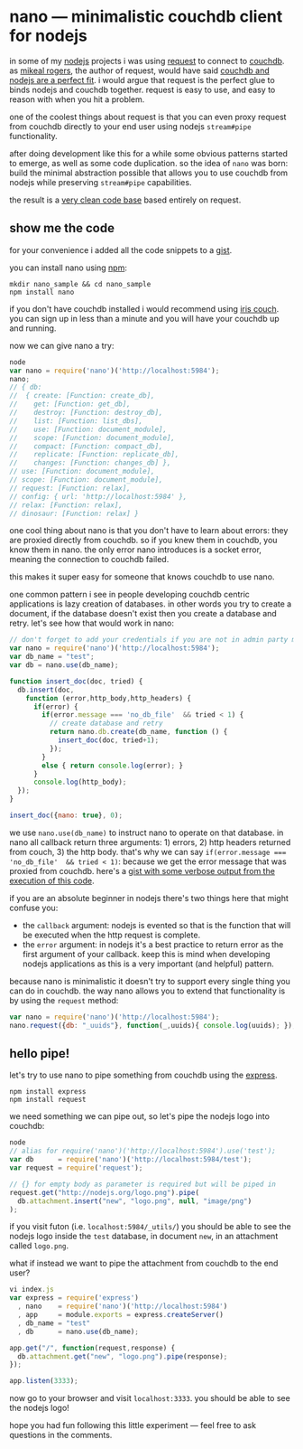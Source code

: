 # nano — minimalistic couchdb client for nodejs

in some of my [nodejs][10] projects i was using [request][1] to connect to [couchdb][11]. as [mikeal rogers][3], the author of request, would have said [couchdb and nodejs are a perfect fit][2]. i would argue that request is the perfect glue to binds nodejs and couchdb together. request is easy to use, and easy to reason with when you hit a problem.

one of the coolest things about request is that you can even proxy request from couchdb directly to your end user using nodejs `stream#pipe` functionality.

after doing development like this for a while some obvious patterns started to emerge, as well as some code duplication. so the idea of `nano` was born: build the minimal abstraction possible that allows you to use couchdb from nodejs while preserving `stream#pipe` capabilities.

the result is a [very clean code base][4] based entirely on request.

## show me the code

for your convenience i added all the code snippets to a [gist][9].

you can install nano using [npm][8]:

```
mkdir nano_sample && cd nano_sample
npm install nano
```

if you don't have couchdb installed i would recommend using [iris couch][5]. you can sign up in less than a minute and you will have your couchdb up and running. 

now we can give nano a try:

``` javascript
node
var nano = require('nano')('http://localhost:5984');
nano;
// { db: 
//  { create: [Function: create_db],
//    get: [Function: get_db],
//    destroy: [Function: destroy_db],
//    list: [Function: list_dbs],
//    use: [Function: document_module],
//    scope: [Function: document_module],
//    compact: [Function: compact_db],
//    replicate: [Function: replicate_db],
//    changes: [Function: changes_db] },
// use: [Function: document_module],
// scope: [Function: document_module],
// request: [Function: relax],
// config: { url: 'http://localhost:5984' },
// relax: [Function: relax],
// dinosaur: [Function: relax] }
```

one cool thing about nano is that you don't have to learn about errors: they are proxied directly from couchdb. so if you knew them in couchdb, you know them in nano. the only error nano introduces is a socket error, meaning the connection to couchdb failed.

this makes it super easy for someone that knows couchdb to use nano.

one common pattern i see in people developing couchdb centric applications is lazy creation of databases. in other words you try to create a document, if the database doesn't exist then you create a database and retry. let's see how that would work in nano:

``` javascript
// don't forget to add your credentials if you are not in admin party mode!
var nano = require('nano')('http://localhost:5984');
var db_name = "test";
var db = nano.use(db_name);

function insert_doc(doc, tried) {
  db.insert(doc,
    function (error,http_body,http_headers) {
      if(error) {
        if(error.message === 'no_db_file'  && tried < 1) {
          // create database and retry
          return nano.db.create(db_name, function () {
            insert_doc(doc, tried+1);
          });
        }
        else { return console.log(error); }
      }
      console.log(http_body);
  });
}

insert_doc({nano: true}, 0);
```

we use `nano.use(db_name)` to instruct nano to operate on that database. in nano all callback return three arguments: 1) errors, 2) http headers returned from couch, 3) the http body. that's why we can say `if(error.message === 'no_db_file'  && tried < 1)`: because we get the error message that was proxied from couchdb. here's a [gist with some verbose output from the execution of this code][6].

if you are an absolute beginner in nodejs there's two things here that might confuse you:

* the `callback` argument: nodejs is evented so that is the function that will be executed when the http request is complete.
* the `error` argument: in nodejs it's a best practice to return error as the first argument of your callback. keep this is mind when developing nodejs applications as this is a very important (and helpful) pattern.

because nano is minimalistic it doesn't try to support every single thing you can do in couchdb. the way nano allows you to extend that functionality is by using the `request` method:

``` javascript
var nano = require('nano')('http://localhost:5984');
nano.request({db: "_uuids"}, function(_,uuids){ console.log(uuids); });
```

## hello pipe!

let's try to use nano to pipe something from couchdb using the [express][7].

```
npm install express
npm install request
```

we need something we can pipe out, so let's pipe the nodejs logo into couchdb:

``` javascript
node
// alias for require('nano')('http://localhost:5984').use('test');
var db      = require('nano')('http://localhost:5984/test');
var request = require('request');

// {} for empty body as parameter is required but will be piped in
request.get("http://nodejs.org/logo.png").pipe(
  db.attachment.insert("new", "logo.png", null, "image/png")
);
```

if you visit futon (i.e. `localhost:5984/_utils/`) you should be able to see the nodejs logo inside the `test` database, in document `new`, in an attachment called `logo.png`.

what if instead we want to pipe the attachment from couchdb to the end user?

``` javascript
vi index.js
var express = require('express')
  , nano    = require('nano')('http://localhost:5984')
  , app     = module.exports = express.createServer()
  , db_name = "test"
  , db      = nano.use(db_name);

app.get("/", function(request,response) {
  db.attachment.get("new", "logo.png").pipe(response);
});

app.listen(3333);
```

now go to your browser and visit `localhost:3333`. you should be able to see the nodejs logo!

hope you had fun following this little experiment — feel free to ask questions in the comments.

[1]: https://github.com/mikeal/request
[2]: http://jsconf.eu/2010/speaker/nodejs_couchdb_crazy_delicious.html
[3]: http://www.mikealrogers.com
[4]: https://github.com/dscape/nano/blob/master/nano.js
[5]: http://www.iriscouch.com/
[6]: https://gist.github.com/6b2c6f5cc0711131feea
[7]: http://expressjs.com/
[8]: http://npmjs.org/
[9]: https://gist.github.com/e20560c9879efdcbc28c
[10]: http://nodejs.org/
[11]: http://couchdb.apache.org/